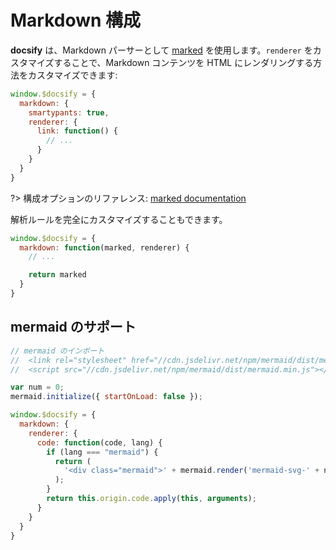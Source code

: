 # Markdown 構成

**docsify** は、Markdown パーサーとして [marked](https://github.com/markedjs/marked) を使用します。`renderer` をカスタマイズすることで、Markdown コンテンツを HTML にレンダリングする方法をカスタマイズできます:

```js
window.$docsify = {
  markdown: {
    smartypants: true,
    renderer: {
      link: function() {
        // ...
      }
    }
  }
}
```

?> 構成オプションのリファレンス: [marked documentation](https://marked.js.org/#/USING_ADVANCED.md)

解析ルールを完全にカスタマイズすることもできます。

```js
window.$docsify = {
  markdown: function(marked, renderer) {
    // ...

    return marked
  }
}
```

## mermaid のサポート

```js
// mermaid のインポート
//  <link rel="stylesheet" href="//cdn.jsdelivr.net/npm/mermaid/dist/mermaid.min.css">
//  <script src="//cdn.jsdelivr.net/npm/mermaid/dist/mermaid.min.js"></script>

var num = 0;
mermaid.initialize({ startOnLoad: false });

window.$docsify = {
  markdown: {
    renderer: {
      code: function(code, lang) {
        if (lang === "mermaid") {
          return (
            '<div class="mermaid">' + mermaid.render('mermaid-svg-' + num++, code) + "</div>"
          );
        }
        return this.origin.code.apply(this, arguments);
      }
    }
  }
}
```
